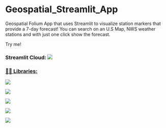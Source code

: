 # Geospatial_Streamlit_App

Geospatial Folium App that uses Streamlit to visualize station markers that provide a 7-day forecast! 
You can search on an U.S Map, NWS weather stations and with just one click show the forecast.

Try me!
### Streamlit Cloud: <a href="https://theeliad-geospatial-weather-app-main-rmv7ho.streamlit.app/"><img src="https://img.shields.io/badge/streamlit-f8f8ff?style=for-the-badge&logo=streamlit&logoColor=red"/>



### 👨‍💻 Libraries:

<a href="https://python-visualization.github.io/folium/"><img src="https://img.shields.io/badge/folium-FFF8DC?style=for-the-badge&logo=folium&logoColor=green">

<a href="https://pandas.pydata.org/"><img src="https://img.shields.io/badge/pandas%20-%23150458.svg?&style=for-the-badge&logo=pandas&logoColor=white"/>
        
<a href="https://streamlit.io/"><img src="https://img.shields.io/badge/streamlit-000000?style=for-the-badge&logo=streamlit&logoColor=red">
    
<a href="https://nwsapy.readthedocs.io/en/latest/index.html"><img src="https://img.shields.io/badge/NWSAPy-00bfff?style=for-the-badge&logo=home&logoColor=white">

<a href="https://numpy.org/"><img src="https://img.shields.io/badge/NumPy-013243?style=for-the-badge&logo=numpy&logoColor=white">
